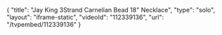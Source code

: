 {
    "title": "Jay King 3Strand Carnelian Bead 18\" Necklace",
    "type": "solo",
    "layout": "iframe-static",
    "videoId": "112339136",
    "url": "\/tvpembed\/112339136"
}